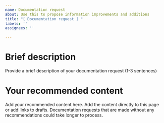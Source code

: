 ```yaml
---
name: Documentation request
about: Use this to propose information improvements and additions
title: "[ Documentation request ] "
labels: ''
assignees: ''

---
```


# Brief description

Provide a brief description of your documentation request (1-3 sentences)

#  Your recommended content

Add your recommended content here. Add the content directly to this page or add links to drafts.
Documentation requests that are made without any recommendations could take longer to process.
